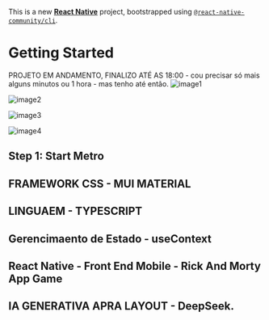 This is a new [**React Native**](https://reactnative.dev) project, bootstrapped using [`@react-native-community/cli`](https://github.com/react-native-community/cli).

# Getting Started

PROJETO EM ANDAMENTO, FINALIZO ATÉ AS 18:00 - cou precisar só mais alguns minutos ou 1 hora -  mas tenho até então.
![image1](https://github.com/user-attachments/assets/823bbce7-6f32-43eb-8cee-a824c8e95b44)

![image2](https://github.com/user-attachments/assets/47c50fcf-d9ab-465d-a411-5d4d5c0b0e20)

![image3](https://github.com/user-attachments/assets/6549a591-cc86-4bac-8f71-0380ae050a6e)

![image4](https://github.com/user-attachments/assets/34660b66-96f3-4047-b190-fc2b8c99b2e3)


## Step 1: Start Metro

## FRAMEWORK CSS - MUI MATERIAL
## LINGUAEM - TYPESCRIPT
## Gerencimaento de Estado - useContext
## React Native - Front End Mobile - Rick And Morty App Game
## IA GENERATIVA APRA LAYOUT - DeepSeek.
